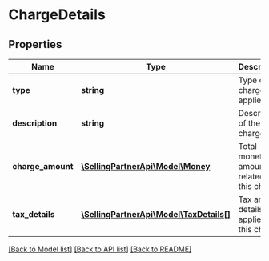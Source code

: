 # ChargeDetails

## Properties
Name | Type | Description | Notes
------------ | ------------- | ------------- | -------------
**type** | **string** | Type of the charge applied. | 
**description** | **string** | Description of the charge. | [optional] 
**charge_amount** | [**\SellingPartnerApi\Model\Money**](Money.md) | Total monetary amount related to this charge. | 
**tax_details** | [**\SellingPartnerApi\Model\TaxDetails[]**](TaxDetails.md) | Tax amount details applied on this charge. | [optional] 

[[Back to Model list]](../README.md#documentation-for-models) [[Back to API list]](../README.md#documentation-for-api-endpoints) [[Back to README]](../README.md)



